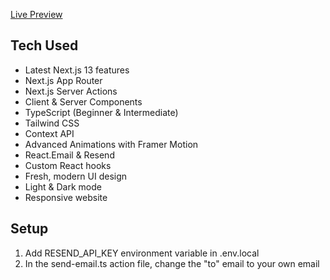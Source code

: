 [Live Preview](https://www.milanthapa1996.com.np/)
   
## Tech Used

- Latest Next.js 13 features
- Next.js App Router
- Next.js Server Actions
- Client & Server Components
- TypeScript (Beginner & Intermediate)
- Tailwind CSS
- Context API
- Advanced Animations with Framer Motion
- React.Email & Resend
- Custom React hooks
- Fresh, modern UI design
- Light & Dark mode
- Responsive website
  
## Setup

1. Add RESEND_API_KEY environment variable in .env.local
2. In the send-email.ts action file, change the "to" email to your own email
